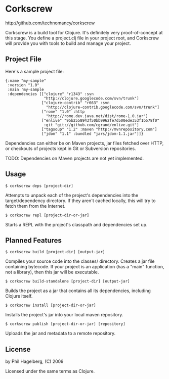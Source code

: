 # Corkscrew

http://github.com/technomancy/corkscrew

Corkscrew is a build tool for Clojure. It's definitely very
proof-of-concept at this stage. You define a project.clj file in your
project root, and Corkscrew will provide you with tools to build and
manage your project.

## Project File

Here's a sample project file:

    {:name "my-sample"
     :version "1.0"
     :main 'my-sample
     :dependencies [["clojure" "r1343" :svn
                     "http://clojure.googlecode.com/svn/trunk"]
                    ["clojure-contrib" "r663" :svn
                      "http://clojure-contrib.googlecode.com/svn/trunk"]
                    ["rome" "1.0" :http
                      "http://rome.dev.java.net/dist/rome-1.0.jar"]
                    ["enlive" "95b2558943f50bb9962fe7d500ede353f1b578f0"
                     :git "git://github.com/cgrand/enlive.git"]
                    ["tagsoup" "1.2" :maven "http://mvnrepository.com"]
                    ["jdom" "1.1" :bundled "jars/jdom-1.1.jar"]]}

Dependencies can either be on Maven projects, jar files fetched over
HTTP, or checkouts of projects kept in Git or Subversion repositories.

TODO: Dependencies on Maven projects are not yet implemented.

## Usage

    $ corkscrew deps [project-dir]

Attempts to unpack each of the project's dependencies into the
target/dependency directory. If they aren't cached locally, this will
try to fetch them from the Internet.

    $ corkscrew repl [project-dir-or-jar]

Starts a REPL with the project's classpath and dependencies set up.

## Planned Features

    $ corkscrew build [project-dir] [output-jar]

Compiles your source code into the classes/ directory. Creates a jar
file containing bytecode. If your project is an application (has a
"main" function, not a library), then this jar will be executable.

    $ corkscrew build-standalone [project-dir] [output-jar]

Builds the project as a jar that contains all its dependencies,
including Clojure itself.

    $ corkscrew install [project-dir-or-jar]

Installs the project's jar into your local maven repository.

    $ corkscrew publish [project-dir-or-jar] [repository]

Uploads the jar and metadata to a remote repository.

## License

by Phil Hagelberg, (C) 2009

Licensed under the same terms as Clojure.

